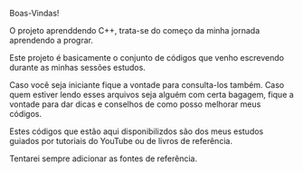 Boas-Vindas!

O projeto aprenddendo C++, trata-se do começo da minha jornada
aprendendo a prograr.

Este projeto é basicamente o conjunto de códigos que venho escrevendo durante as minhas sessões estudos.

Caso você seja iniciante fique a vontade para consulta-los também. Caso quem estiver lendo esses arquivos seja
alguém com certa bagagem, fique a vontade para dar dicas e conselhos de como posso melhorar meus códigos.

Estes códigos que estão aqui disponibilizdos são dos meus estudos guiados por tutoriais do YouTube
ou de livros de referência.

Tentarei sempre adicionar as fontes de referência.
